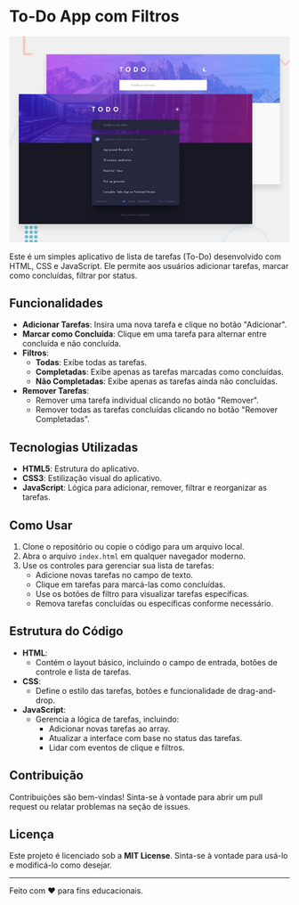 # To-Do App com Filtros

![Design preview for the Todo app coding challenge](./design/desktop-preview.jpg)

Este é um simples aplicativo de lista de tarefas (To-Do) desenvolvido com HTML, CSS e JavaScript. Ele permite aos usuários adicionar tarefas, marcar como concluídas, filtrar por status.

## Funcionalidades

- **Adicionar Tarefas**: Insira uma nova tarefa e clique no botão "Adicionar".
- **Marcar como Concluída**: Clique em uma tarefa para alternar entre concluída e não concluída.
- **Filtros**:
  - **Todas**: Exibe todas as tarefas.
  - **Completadas**: Exibe apenas as tarefas marcadas como concluídas.
  - **Não Completadas**: Exibe apenas as tarefas ainda não concluídas.
- **Remover Tarefas**:
  - Remover uma tarefa individual clicando no botão "Remover".
  - Remover todas as tarefas concluídas clicando no botão "Remover Completadas".

## Tecnologias Utilizadas

- **HTML5**: Estrutura do aplicativo.
- **CSS3**: Estilização visual do aplicativo.
- **JavaScript**: Lógica para adicionar, remover, filtrar e reorganizar as tarefas.

## Como Usar

1. Clone o repositório ou copie o código para um arquivo local.
2. Abra o arquivo `index.html` em qualquer navegador moderno.
3. Use os controles para gerenciar sua lista de tarefas:
   - Adicione novas tarefas no campo de texto.
   - Clique em tarefas para marcá-las como concluídas.
   - Use os botões de filtro para visualizar tarefas específicas.
   - Remova tarefas concluídas ou específicas conforme necessário.

## Estrutura do Código

- **HTML**:
  - Contém o layout básico, incluindo o campo de entrada, botões de controle e lista de tarefas.
- **CSS**:
  - Define o estilo das tarefas, botões e funcionalidade de drag-and-drop.
- **JavaScript**:
  - Gerencia a lógica de tarefas, incluindo:
    - Adicionar novas tarefas ao array.
    - Atualizar a interface com base no status das tarefas.
    - Lidar com eventos de clique e filtros.

## Contribuição

Contribuições são bem-vindas! Sinta-se à vontade para abrir um pull request ou relatar problemas na seção de issues.

## Licença

Este projeto é licenciado sob a **MIT License**. Sinta-se à vontade para usá-lo e modificá-lo como desejar.

---

Feito com ❤️ para fins educacionais.
